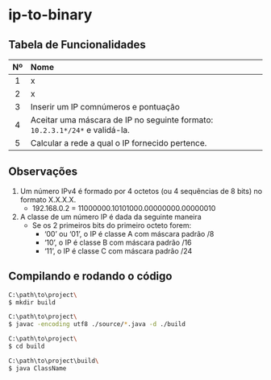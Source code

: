 # ip-to-binary

## Tabela de Funcionalidades

| Nº | Nome |
|:--:|:--|
| 1 | x |
| 2 | x |
| 3 | Inserir um IP comnúmeros e pontuação |
| 4 | Aceitar uma máscara de IP no seguinte formato: `10.2.3.1*/24*` e validá-la. |
| 5 | Calcular a rede a qual o IP fornecido pertence. |

## Observações

1. Um número IPv4 é formado por 4 octetos (ou 4 sequências de 8 bits) no formato X.X.X.X.
    - 192.168.0.2 = 11000000.10101000.00000000.00000010
2. A classe de um número IP é dada da seguinte maneira
    - Se os 2 primeiros bits do primeiro octeto forem:
        - ‘00’ ou ‘01’, o IP é classe A com máscara padrão /8
        - ‘10’, o IP é classe B com máscara padrão /16
        - ‘11’, o IP é classe C com máscara padrão /24

## Compilando e rodando o código

```bash
C:\path\to\project\
$ mkdir build

C:\path\to\project\
$ javac -encoding utf8 ./source/*.java -d ./build

C:\path\to\project\
$ cd build

C:\path\to\project\build\
$ java ClassName
```
